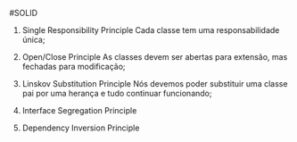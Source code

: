 #SOLID

1. Single Responsibility Principle
Cada classe tem uma responsabilidade única;

2. Open/Close Principle
As classes devem ser abertas para extensão, mas fechadas para modificação;

3. Linskov Substitution Principle
Nós devemos poder substituir uma classe pai por uma herança e tudo continuar funcionando;

4. Interface Segregation Principle


5. Dependency Inversion Principle

